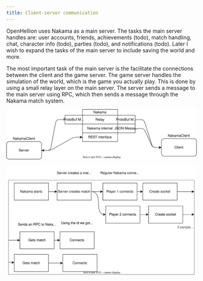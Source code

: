 ```yaml
---
title: Client-server communication
---
```


OpenHellion uses Nakama as a main server. The tasks the main server handles are: user accounts, friends, achievements (todo), match handling, chat, character info (todo), parties (todo), and notifications (todo). Later I wish to expand the tasks of the main server to include saving the world and more.

The most important task of the main server is the facilitate the connections between the client and the game server. The game server handles the simulation of the world, which is the game you actually play. This is done by using a small relay layer on the main server. The server sends a message to the main server using RPC, which then sends a message through the Nakama match system.

![A diagram showing how the clients and servers interact with Nakama.](res/ClientServer.drawio.svg)


![An example of how connections between client and server is handled.](res/CommunicationExample.drawio.svg)
